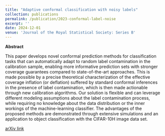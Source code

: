 ```yaml
---
title: "Adaptive conformal classification with noisy labels"
collection: publications
permalink: /publication/2023-conformal-label-noise
excerpt: ''
date: 2024-12-01
venue: 'Journal of the Royal Statistical Society: Series B'
---
```


**Abstract**

This paper develops novel conformal prediction methods for classification tasks that can automatically adapt to random label contamination in the calibration sample, enabling more informative prediction sets with stronger coverage guarantees compared to state-of-the-art approaches. This is made possible by a precise theoretical characterization of the effective coverage inflation (or deflation) suffered by standard conformal inferences in the presence of label contamination, which is then made actionable through new calibration algorithms. Our solution is flexible and can leverage different modeling assumptions about the label contamination process, while requiring no knowledge about the data distribution or the inner workings of the machine-learning classifier. The advantages of the proposed methods are demonstrated through extensive simulations and an application to object classification with the CIFAR-10H image data set.

[arXiv link](https://arxiv.org/pdf/2309.05092.pdf)